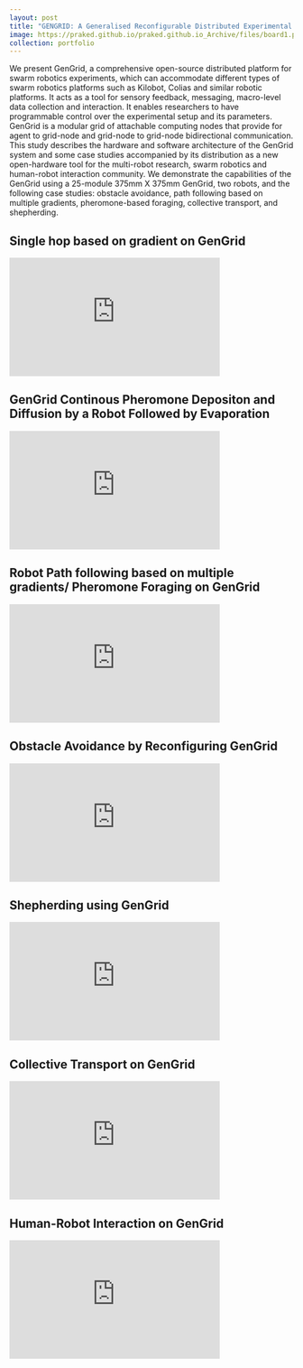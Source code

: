 ```yaml
---
layout: post
title: "GENGRID: A Generalised Reconfigurable Distributed Experimental Enviromental Grid For Swarm Robotics"
image: https://praked.github.io/praked.github.io_Archive/files/board1.png
collection: portfolio
---
```

We present GenGrid, a comprehensive open-source distributed platform for swarm robotics experiments, which can accommodate different types of swarm robotics platforms such as Kilobot, Colias and similar robotic platforms. It acts as a tool for sensory feedback, messaging, macro-level data collection and interaction. It enables researchers to have programmable control over the experimental setup and its parameters. GenGrid is a modular grid of attachable computing nodes that provide for agent to grid-node and grid-node to grid-node bidirectional communication. This study describes the hardware and software architecture of the GenGrid system and some case studies accompanied by its distribution as a new open-hardware tool for the multi-robot research, swarm robotics and human-robot interaction community. We demonstrate the capabilities of the GenGrid using a 25-module 375mm X 375mm GenGrid, two robots, and the following case studies: obstacle avoidance, path following based on multiple gradients, pheromone-based foraging, collective transport, and shepherding.

<h2 align="left">Single hop based on gradient on GenGrid</h2>
<iframe  width="373" height="210" src="https://www.youtube.com/embed/GH-CUvlapvU" frameborder="0" allow="accelerometer; autoplay; clipboard-write; encrypted-media; gyroscope; picture-in-picture" allowfullscreen></iframe>

<h2 align="left">GenGrid Continous Pheromone Depositon and Diffusion by a Robot Followed by Evaporation</h2>
<iframe width="373" height="210" src="https://www.youtube.com/embed/C7K-rOPs5fg" frameborder="0" allow="accelerometer; autoplay; encrypted-media; gyroscope; picture-in-picture" allowfullscreen></iframe>

<h2 align="left">Robot Path following based on multiple gradients/ Pheromone Foraging on GenGrid</h2>
<iframe width="373" height="210" src="https://www.youtube.com/embed/_7BdSvJxI8k" frameborder="0" allow="accelerometer; autoplay; encrypted-media; gyroscope; picture-in-picture" allowfullscreen></iframe>

<h2 align="left">Obstacle Avoidance by Reconfiguring GenGrid</h2>
<iframe width="373" height="210" src="https://www.youtube.com/embed/kL7V03YGpsI" frameborder="0" allow="accelerometer; autoplay; clipboard-write; encrypted-media; gyroscope; picture-in-picture" allowfullscreen></iframe>


<h2 align="left">Shepherding using GenGrid</h2>
<iframe width="373" height="210" src="https://www.youtube.com/embed/O5GFQ_GLrqI" frameborder="0" allow="accelerometer; autoplay; clipboard-write; encrypted-media; gyroscope; picture-in-picture" allowfullscreen></iframe>

<h2 align="left">Collective Transport on GenGrid</h2>
<iframe width="373" height="210" src="https://www.youtube.com/embed/AXbXXoVYd8w" frameborder="0" allow="accelerometer; autoplay; clipboard-write; encrypted-media; gyroscope; picture-in-picture" allowfullscreen></iframe>

<h2 align="left">Human-Robot Interaction on GenGrid</h2>
<iframe width="373" height="210" src="https://www.youtube.com/embed/O_4zUNuNELA" frameborder="0" allow="accelerometer; autoplay; clipboard-write; encrypted-media; gyroscope; picture-in-picture" allowfullscreen></iframe>
